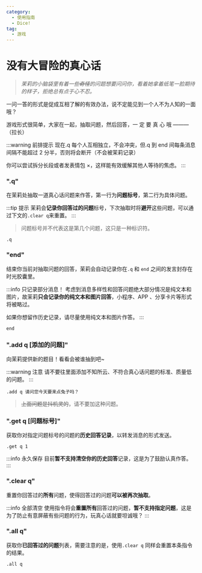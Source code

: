 ```yaml
---
category:
  - 使用指南
  - Dice!
tag:
  - 游戏
---
```


# 没有大冒险的真心话

> _茉莉的小脑袋里有着一些~~奇怪~~的问题想要问问你，看着她拿着纸笔一脸期待的样子，拒绝总有点于心不忍。_

一问一答的形式是促成互相了解的有效办法，说不定能见到一个人不为人知的一面哦？

游戏形式很简单，大家在一起，抽取问题，然后回答，一 定 要 真 心 哦 ———（拉长）

:::warning 前排提示
现在.q 每个人互相独立，不会冲突，但.q 到 end 间每条消息间隔不能超过 2 分半，否则将会断开（不会被茉莉记录）

你可以尝试拆分长段或者发表情包 ×，这样能有效缓解其他人等待的焦虑。
:::

### ".q"

在茉莉处抽取一道真心话问题来作答，第一行为**问题标号**，第二行为具体问题。

:::tip 提示
茉莉会**记录你回答过的问题**标号，下次抽取时将**避开**这些问题，可以通过下文的`.clear q`来重置。
:::

> 问题标号并不代表这是第几个问题，这只是一种标识符。

```
.q
```

### "end"

结束你当前对抽取问题的回答，茉莉会自动记录你在`.q` 和 `end` 之间的发言封存在时光胶囊里。

:::info 只记录部分消息！
考虑到消息多样性和回答问题绝大部分情况是纯文本和图片，故茉莉**只会记录你的纯文本和图片回答**，小程序、APP 、分享卡片等形式将被略过。

如果你想留作历史记录，请尽量使用纯文本和图片作答。
:::

```
end
```

### ".add q [添加的问题]"

向茉莉提供新的题目！看看会被谁抽到吧~

:::warning 注意
请不要往里面添加不知所云、不符合真心话问题的标准、质量低的问题。
:::

```
.add q 请问您今天要来点兔子吗？
```

> ~~上面问题是抖机灵的~~，请不要加这种问题。

### ".get q [问题标号]"

获取你对指定问题标号的问题的**历史回答记录**，以转发消息的形式发送。

```
.get q 1
```

:::info 永久保存
目前**暂不支持清空你的历史回答**记录，这是为了鼓励认真作答。
:::

### ".clear q"

重置你回答过的**所有**问题，使得回答过的问题**可以被再次抽取**。

:::info 全部清空
使用指令将会**重置所有**回答过的问题，**暂不支持指定问题**，这是为了防止有意屏蔽有些问题的行为，玩真心话就要坦诚哦？
:::

### ".all q"

获取你**已回答过的问题**列表，需要注意的是，使用`.clear q` 同样会重置本条指令的结果。

```
.all q
```
